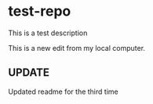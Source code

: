 # test-repo
This is a test description

 This is a new edit from my local computer.
 ## UPDATE
 Updated readme for the third time
